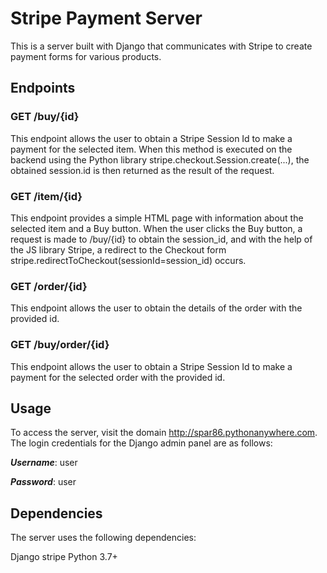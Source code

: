 # Stripe Payment Server
This is a server built with Django that communicates with Stripe to create payment forms for various products.

## Endpoints

### GET /buy/{id}
This endpoint allows the user to obtain a Stripe Session Id to make a payment for the selected item. When this method is executed on the backend using the Python library stripe.checkout.Session.create(...), the obtained session.id is then returned as the result of the request.

### GET /item/{id}
This endpoint provides a simple HTML page with information about the selected item and a Buy button. When the user clicks the Buy button, a request is made to /buy/{id} to obtain the session_id, and with the help of the JS library Stripe, a redirect to the Checkout form stripe.redirectToCheckout(sessionId=session_id) occurs.

### GET /order/{id}
This endpoint allows the user to obtain the details of the order with the provided id.

### GET /buy/order/{id}
This endpoint allows the user to obtain a Stripe Session Id to make a payment for the selected order with the provided id.

## Usage

To access the server, visit the domain http://spar86.pythonanywhere.com. 
The login credentials for the Django admin panel are as follows:

***Username***: user

***Password***: user

## Dependencies

The server uses the following dependencies:

Django
stripe
Python 3.7+

